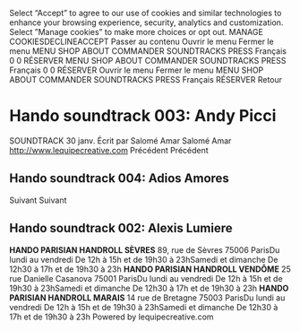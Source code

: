 Select “Accept” to agree to our use of cookies and similar technologies to enhance your browsing experience, security, analytics and customization. Select ”Manage cookies” to make more choices or opt out.
MANAGE COOKIESDECLINEACCEPT
Passer au contenu 
Ouvrir le menu Fermer le menu
MENU 
SHOP 
ABOUT 
COMMANDER 
SOUNDTRACKS 
PRESS 
Français
0
0
RÉSERVER 
MENU 
SHOP 
ABOUT 
COMMANDER 
SOUNDTRACKS 
PRESS 
Français
0
0
RÉSERVER 
Ouvrir le menu Fermer le menu
MENU 
SHOP 
ABOUT 
COMMANDER 
SOUNDTRACKS 
PRESS 
Français
RÉSERVER 
Retour
# Hando soundtrack 003: Andy Picci
SOUNDTRACK
30 janv.
Écrit par Salomé Amar
Salomé Amar http://www.lequipecreative.com
Précédent
Précédent
## Hando soundtrack 004: Adios Amores
Suivant
Suivant
## Hando soundtrack 002: Alexis Lumiere
**HANDO PARISIAN HANDROLL SÈVRES** 89, rue de Sèvres 75006 ParisDu lundi au vendredi De 12h à 15h et de 19h30 à 23hSamedi et dimanche De 12h30 à 17h et de 19h30 à 23h
**HANDO PARISIAN HANDROLL VENDÔME** 25 rue Danielle Casanova 75001 ParisDu lundi au vendredi De 12h à 15h et de 19h30 à 23hSamedi et dimanche De 12h30 à 17h et de 19h30 à 23h
**HANDO PARISIAN HANDROLL MARAIS** 14 rue de Bretagne 75003 ParisDu lundi au vendredi De 12h à 15h et de 19h30 à 23hSamedi et dimanche De 12h30 à 17h et de 19h30 à 23h
Powered by lequipecreative.com
